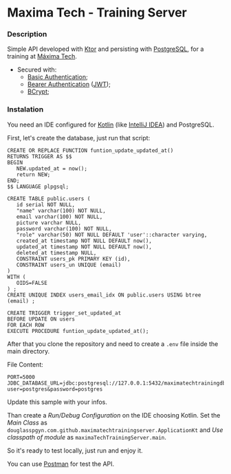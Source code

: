 # Maxima Tech - Training Server

### Description

Simple API developed with [Ktor](https://ktor.io/) and persisting with [PostgreSQL](https://www.postgresql.org/), for a training at [Máxima Tech](https://maximatech.com.br/).

* Secured with:
    * [Basic Authentication](https://tools.ietf.org/html/rfc7617);
    * [Bearer Authentication](https://tools.ietf.org/html/rfc6750) ([JWT](https://tools.ietf.org/html/rfc7519));
    * [BCrypt](https://en.wikipedia.org/wiki/Bcrypt);

### Instalation

You need an IDE configured for [Kotlin](https://kotlinlang.org/) (like [IntelliJ IDEA](https://www.jetbrains.com/idea/)) and PostgreSQL.

First, let's create the database, just run that script:
```
CREATE OR REPLACE FUNCTION funtion_update_updated_at()
RETURNS TRIGGER AS $$
BEGIN
   NEW.updated_at = now();
   return NEW;
END;
$$ LANGUAGE plpgsql;

CREATE TABLE public.users (
   id serial NOT NULL,
   "name" varchar(100) NOT NULL,
   email varchar(100) NOT NULL,
   picture varchar NULL,
   password varchar(100) NOT NULL,
   "role" varchar(50) NOT NULL DEFAULT 'user'::character varying,
   created_at timestamp NOT NULL DEFAULT now(),
   updated_at timestamp NOT NULL DEFAULT now(),
   deleted_at timestamp NULL,
   CONSTRAINT users_pk PRIMARY KEY (id),
   CONSTRAINT users_un UNIQUE (email)
)
WITH (
   OIDS=FALSE
) ;
CREATE UNIQUE INDEX users_email_idx ON public.users USING btree (email) ;

CREATE TRIGGER trigger_set_updated_at
BEFORE UPDATE ON users
FOR EACH ROW
EXECUTE PROCEDURE funtion_update_updated_at();
```

After that you clone the repository and need to create a ```.env``` file inside the main directory.

File Content:
```
PORT=5000
JDBC_DATABASE_URL=jdbc:postgresql://127.0.0.1:5432/maximatechtrainingdb?user=postgres&password=postgres
```
Update this sample with your infos.

Than create a *Run/Debug Configuration* on the IDE choosing Kotlin. Set the *Main Class* as ```douglasspgyn.com.github.maximatechtrainingserver.ApplicationKt``` and *Use classpath of module* as ```maximaTechTrainingServer.main```.

So it's ready to test locally, just run and enjoy it.

You can use [Postman](https://www.getpostman.com/) for test the API.